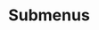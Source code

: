 ---
layout: page
title: Submenus
nav: true
dropdown: true
children: 
    - title: Publications
      permalink: /publications/
    - title: divider
    - title: projects
      permalink: /projects/
---